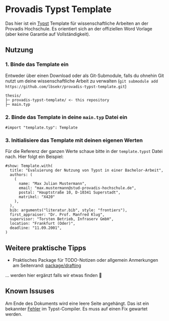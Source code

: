 # Provadis Typst Template

Das hier ist ein [Typst](https://typst.app) Template für wissenschaftliche Arbeiten an der Provadis Hochschule. Es orientiert sich an der offiziellen Word Vorlage (aber keine Garantie auf Vollständigkeit).

## Nutzung

### 1. Binde das Template ein

Entweder über einen Download oder als Git-Submodule, falls du ohnehin Git nutzt um deine wissenschaftliche Arbeit zu verwalten (`git submodule add https://github.com/lbsekr/provadis-typst-template.git`)
```
thesis/
├─ provadis-typst-template/ <- this repository
├─ main.typ
```
### 2. Binde das Template in deine `main.typ` Datei ein
```{typst}
#import "template.typ": Template
```
### 3. Initialisiere das Template mit deinen eigenen Werten
Für die Referenz der ganzen Werte schaue bitte in der `template.typst` Datei nach. Hier folgt ein Beispiel:
```
#show: Template.with(
  title: "Evaluierung der Nutzung von Typst in einer Bachelor-Arbeit", 
  authors: (
    (
      name: "Max Julian Mustermann", 
      email: "max.mustermann@stud-provadis-hochschule.de", 
      postal: "Hauptstraße 10, D-10341 Superstadt",
      matrikel: "X420"
    ),
  ),
  bib: arguments("literatur.bib", style: "frontiers"),  
  first_appraiser: "Dr. Prof. Manfred Klug", 
  supervisor: "Torsten Betrieb, Infraserv GmbH",
  location: "Frankfurt (Oder)", 
  deadline: "11.09.2001", 
)
```

## Weitere praktische Tipps

- Praktisches Package für TODO-Notizen oder allgemein Anmerkungen am Seitenrand: [package/drafting](https://typst.app/universe/package/drafting)

... werden hier ergänzt falls wir etwas finden 🫡

## Known Issuses 
Am Ende des Dokuments wird eine leere Seite angehängt. Das ist ein bekannter [Fehler](https://github.com/typst/typst/issues/2326#issuecomment-2019132332) im Typst-Compiler. Es muss auf einen Fix gewartet werden.

